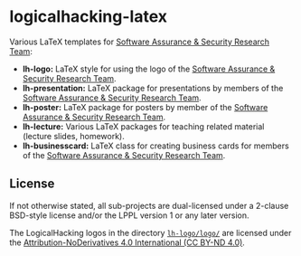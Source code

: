 # logicalhacking-latex
Various LaTeX templates for [Software Assurance & Security Research 
Team](https://logicalhacking.com):

* **lh-logo:** LaTeX style for using the logo of the [Software Assurance 
               & Security Research Team](https://logicalhacking.com).
* **lh-presentation:** LaTeX package for presentations by members of the 
               [Software Assurance & Security Research Team](https://logicalhacking.com).
* **lh-poster:** LaTeX package for posters by member of the 
               [Software Assurance & Security Research Team](https://logicalhacking.com).
* **lh-lecture:** Various LaTeX packages for teaching related material (lecture slides, 
               homework).
* **lh-businesscard:** LaTeX class for creating business cards for members of the 
               [Software Assurance & Security Research Team](https://logicalhacking.com).

## License
If not otherwise stated, all sub-projects are dual-licensed under a
2-clause BSD-style license and/or the LPPL version 1 or any later 
version. 

The LogicalHacking logos in the directory [`lh-logo/logo/`](lh-logo/logo/) are licensed under the
[Attribution-NoDerivatives 4.0 International (CC BY-ND 4.0)](https://creativecommons.org/licenses/by-nd/4.0/).
